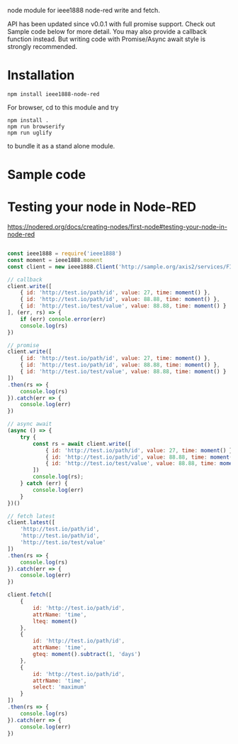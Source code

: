 node module for ieee1888 node-red write and fetch.

API has been updated since v0.0.1 with full promise support. Check out Sample code below for more detail.
You may also provide a callback function instead. But writing code with Promise/Async await style is strongly recommended.

# Installation

```
npm install ieee1888-node-red
```

For browser, cd to this module and try

```
npm install .
npm run browserify
npm run uglify
```

to bundle it as a stand alone module.

# Sample code

# Testing your node in Node-RED

https://nodered.org/docs/creating-nodes/first-node#testing-your-node-in-node-red

```javascript

const ieee1888 = require('ieee1888')
const moment = ieee1888.moment
const client = new ieee1888.Client('http://sample.org/axis2/services/FIAPStorage')

// callback
client.write([
    { id: 'http://test.io/path/id', value: 27, time: moment() },
    { id: 'http://test.io/path/id', value: 88.88, time: moment() },
    { id: 'http://test.io/test/value', value: 88.88, time: moment() }
], (err, rs) => {
    if (err) console.error(err)
    console.log(rs)
})

// promise
client.write([
    { id: 'http://test.io/path/id', value: 27, time: moment() },
    { id: 'http://test.io/path/id', value: 88.88, time: moment() },
    { id: 'http://test.io/test/value', value: 88.88, time: moment() }
])
.then(rs => {
    console.log(rs)
}).catch(err => {
    console.log(err)
})

// async await
(async () => {
    try {
        const rs = await client.write([
            { id: 'http://test.io/path/id', value: 27, time: moment() },
            { id: 'http://test.io/path/id', value: 88.88, time: moment() },
            { id: 'http://test.io/test/value', value: 88.88, time: moment() }
        ])
        console.log(rs);
    } catch (err) {
        console.log(err)
    }
})()

// fetch latest
client.latest([
    'http://test.io/path/id',
    'http://test.io/path/id',
    'http://test.io/test/value'
])
.then(rs => {
    console.log(rs)
}).catch(err => {
    console.log(err)
})

client.fetch([
    {
        id: 'http://test.io/path/id',
        attrName: 'time',
        lteq: moment()
    },
    {
        id: 'http://test.io/path/id',
        attrName: 'time',
        gteq: moment().subtract(1, 'days')
    },
    {
        id: 'http://test.io/path/id',
        attrName: 'time',
        select: 'maximum'
    }
])
.then(rs => {
    console.log(rs)
}).catch(err => {
    console.log(err)
})

```
